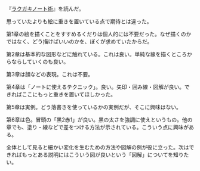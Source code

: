 『[ラクガキノート術](http://www.amazon.co.jp/dp/4777935396)』を読んだ。

思っていたよりも絵に重きを置いている点で期待とは違った。

第1章の絵を描くことをすすめるくだりは個人的には不要だった。なぜ描くのかではなく、どう描けばいいのかを、ぼくが求めていたからだ。

第2章は基本的な図形などに触れている。これは良い。単純な線を描くところからならしていくのも良い。

第3章は顔などの表現。これは不要。

第4章は「ノートに使えるテクニック」。良い。矢印・囲み線・図解が良い。できればここにもっと重きを置いてほしかった。

第5章は実例。どう落書きを使っているかの実例だが、そこに興味はない。

第6章は色。冒頭の「黒2赤1」が良い。黒の太さを強調に使えというもの。他の章でも、塗り・線などで差をつける方法が示されている。こういう点に興味がある。

全体として見ると細かい変化を生むための方法や図解の例が役に立った。次はできればもっとある説明にはこういう図が良いという「図解」についてを知りたい。
